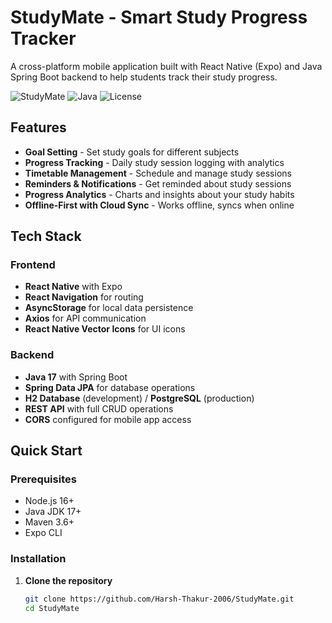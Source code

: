 # StudyMate - Smart Study Progress Tracker

A cross-platform mobile application built with React Native (Expo) and Java Spring Boot backend to help students track their study progress.

![StudyMate](https://img.shields.io/badge/React%20Native-Expo-blue)
![Java](https://img.shields.io/badge/Backend-Java%20Spring%20Boot-green)
![License](https://img.shields.io/badge/License-MIT-yellow)

## Features
- **Goal Setting** - Set study goals for different subjects
- **Progress Tracking** - Daily study session logging with analytics
- **Timetable Management** - Schedule and manage study sessions
- **Reminders & Notifications** - Get reminded about study sessions
- **Progress Analytics** - Charts and insights about your study habits
- **Offline-First with Cloud Sync** - Works offline, syncs when online

## Tech Stack

### Frontend
- **React Native** with Expo
- **React Navigation** for routing
- **AsyncStorage** for local data persistence
- **Axios** for API communication
- **React Native Vector Icons** for UI icons

### Backend
- **Java 17** with Spring Boot
- **Spring Data JPA** for database operations
- **H2 Database** (development) / **PostgreSQL** (production)
- **REST API** with full CRUD operations
- **CORS** configured for mobile app access

## Quick Start

### Prerequisites
- Node.js 16+
- Java JDK 17+
- Maven 3.6+
- Expo CLI

### Installation

1. **Clone the repository**
   ```bash
   git clone https://github.com/Harsh-Thakur-2006/StudyMate.git
   cd StudyMate